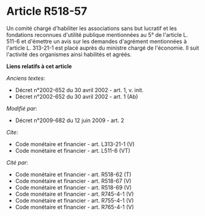 # Article R518-57

Un comité chargé d'habiliter les associations sans but lucratif et les fondations reconnues d'utilité publique mentionnées au
5° de l'article L. 511-6 et d'émettre un avis sur les demandes d'agrément mentionnées à l'article L. 313-21-1 est placé
auprès du ministre chargé de l'économie. Il suit l'activité des organismes ainsi habilités et agréés.

**Liens relatifs à cet article**

_Anciens textes_:

  - Décret n°2002-652 du 30 avril 2002 - art. 1, v. init.
  - Décret n°2002-652 du 30 avril 2002 - art. 1 (Ab)

_Modifié par_:

  - Décret n°2009-682 du 12 juin 2009 - art. 2

_Cite_:

  - Code monétaire et financier - art. L313-21-1 (V)
  - Code monétaire et financier - art. L511-6 (VT)

_Cité par_:

  - Code monétaire et financier - art. R518-62 (T)
  - Code monétaire et financier - art. R518-67 (V)
  - Code monétaire et financier - art. R518-69 (V)
  - Code monétaire et financier - art. R745-4-1 (V)
  - Code monétaire et financier - art. R755-4-1 (V)
  - Code monétaire et financier - art. R765-4-1 (V)
